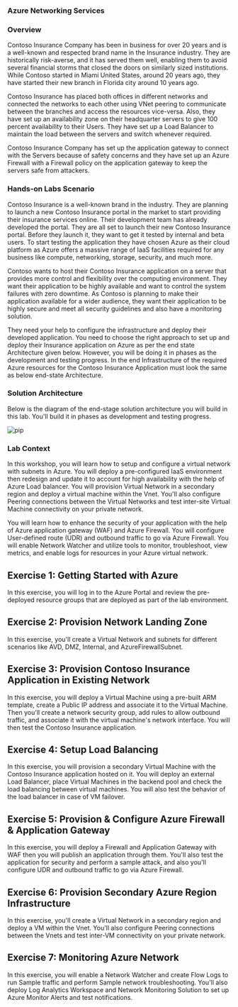 ### Azure Networking Services

### Overview

Contoso Insurance Company has been in business for over 20 years and is a well-known and respected brand name in the Insurance industry. They are historically risk-averse, and it has served them well, enabling them to avoid several financial storms that closed the doors on similarly sized institutions. While Contoso started in Miami United States, around 20 years ago, they have started their new branch in Florida city around 10 years ago. 

Contoso Insurance has placed both offices in different networks and connected the networks to each other using VNet peering to communicate between the branches and access the resources vice-versa. Also, they have set up an availability zone on their headquarter servers to give 100 percent availability to their Users. They have set up a Load Balancer to maintain the load between the servers and switch whenever required. 

Contoso Insurance Company has set up the application gateway to connect with the Servers because of safety concerns and they have set up an Azure Firewall with a Firewall policy on the application gateway to keep the servers safe from attackers.

### Hands-on Labs Scenario

Contoso Insurance is a well-known brand in the industry. They are planning to launch a new Contoso Insurance portal in the market to start providing their insurance services online. Their development team has already developed the portal. They are all set to launch their new Contoso Insurance portal. Before they launch it, they want to get it tested by internal and beta users. To start testing the application they have chosen Azure as their cloud platform as Azure offers a massive range of IaaS facilities required for any business like compute, networking, storage, security, and much more.

Contoso wants to host their Contoso Insurance application on a server that provides more control and flexibility over the computing environment. They want their application to be highly available and want to control the system failures with zero downtime. As Contoso is planning to make their application available for a wider audience, they want their application to be highly secure and meet all security guidelines and also have a monitoring solution.

They need your help to configure the infrastructure and deploy their developed application. You need to choose the right approach to set up and deploy their Insurance application on Azure as per the end state Architecture given below. However, you will be doing it in phases as the development and testing progress. In the end Infrastructure of the required Azure resources for the Contoso Insurance Application must look the same as below end-state Architecture.

### Solution Architecture

Below is the diagram of the end-stage solution architecture you will build in this lab. You'll build it in phases as development and testing progress.

 ![pip](https://github.com/CloudLabsAI-Azure/AIW-Azure-Network-Solutions/blob/main/media/solutionarchitecture.png?raw=true)
 

### Lab Context

In this workshop, you will learn how to setup and configure a virtual network with subnets in Azure. You will deploy a pre-configured IaaS environment then redesign and update it to account for high availability with the help of Azure Load balancer. You will provision Virtual Network in a secondary region and deploy a virtual machine within the Vnet. You'll also configure Peering connections between the Virtual Networks and test inter-site Virtual Machine connectivity on your private network.

You will learn how to enhance the security of your application with the help of Azure application gateway (WAF) and Azure Firewall. You will configure User-defined route (UDR) and outbound traffic to go via Azure Firewall. You will enable Network Watcher and utilize tools to monitor, troubleshoot, view metrics, and enable logs for resources in your Azure virtual network.
 

## Exercise 1: Getting Started with Azure 

In this exercise, you will log in to the Azure Portal and review the pre-deployed resource groups that are deployed as part of the lab environment.

## Exercise 2: Provision Network Landing Zone

In this exercise, you'll create a Virtual Network and subnets for different scenarios like AVD, DMZ, Internal, and AzureFirewallSubnet.

## Exercise 3: Provision Contoso Insurance Application in Existing Network

In this exercise, you will deploy a Virtual Machine using a pre-built ARM template, create a Public IP address and associate it to the Virtual Machine. Then you'll create a network security group, add rules to allow outbound traffic, and associate it with the virtual machine's network interface. You will then test the Contoso Insurance application.

## Exercise 4:  Setup Load Balancing 

In this exercise, you will provision a secondary Virtual Machine with the Contoso Insurance application hosted on it. You will deploy an external Load Balancer, place Virtual Machines in the backend pool and check the load balancing between virtual machines. You will also test the behavior of the load balancer in case of VM failover.

## Exercise 5: Provision & Configure Azure Firewall & Application Gateway

In this exercise, you will deploy a Firewall and Application Gateway with WAF then you will publish an application through them. You'll also test the application for security and perform a sample attack, and also you'll configure UDR and outbound traffic to go via Azure Firewall.

## Exercise 6: Provision Secondary Azure Region Infrastructure

In this exercise, you'll create a Virtual Network in a secondary region and deploy a VM within the Vnet. You'll also configure Peering connections between the Vnets and test inter-VM connectivity on your private network.

## Exercise 7: Monitoring Azure Network

In this exercise, you will enable a Network Watcher and create Flow Logs to run Sample traffic and perform Sample network troubleshooting. You'll also deploy Log Analytics Workspace and Network Monitoring Solution to set up Azure Monitor Alerts and test notifications.

